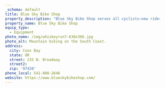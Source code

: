 ```yaml
---
_schema: default
title: Blue Sky Bike Shop
property_description: "Blue Sky Bike Shop serves all cyclists—new riders, veterans, road, mountain, recreation, and commuters. On-site repairs and service. And NOW OFFERING fat tire bike rentals: Surly Bikes\_Wednesday (Med/Lg) and Ice Cream Truck (XL)! Give the shop a call or email to reserve your rental today!"
property_name: Blue Sky Bike Shop
equip_type:
  - Equipment
photo_name: /img/whiskeyrun7-630x366.jpg
photo_alt: Mountain biking on the South Coast.
address:
  city: Coos Bay
  state: OR
  street: 235 N. Broadway
  street2:
  zip: '97420'
phone_local: 541-808-2646
website: https://www.blueskybikeshop.com/
---
```

